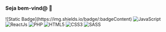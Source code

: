 ### Seja bem-vind@ 🌠
<div style="display: inline_flex">
  ![Static Badge](https://img.shields.io/badge/:badgeContent)

  <img alt="JavaScript" src="https://img.shields.io/badge/logo-javascript-blue?logo=javascript" />
  <img alt="ReactJs" src="https://img.shields.io/badge/React-20232A?style=for-the-badge&logo=react&logoColor=61DAFB" />
  <img alt="PHP" src="https://img.shields.io/badge/PHP-8892BF?style=for-the-badge&logo=php&logoColor=white" />
  <img alt="HTML5" src="https://img.shields.io/badge/HTML-E34C26?style=for-the-badge&logo=html5&logoColor=white" />
  <img alt="CSS3" src="https://img.shields.io/badge/CSS-264de4?&style=for-the-badge&logo=css3&logoColor=white" />
  <img alt="SASS" src="https://img.shields.io/badge/Sass-CD6799?style=for-the-badge&logo=sass&logoColor=white" />
</div>
